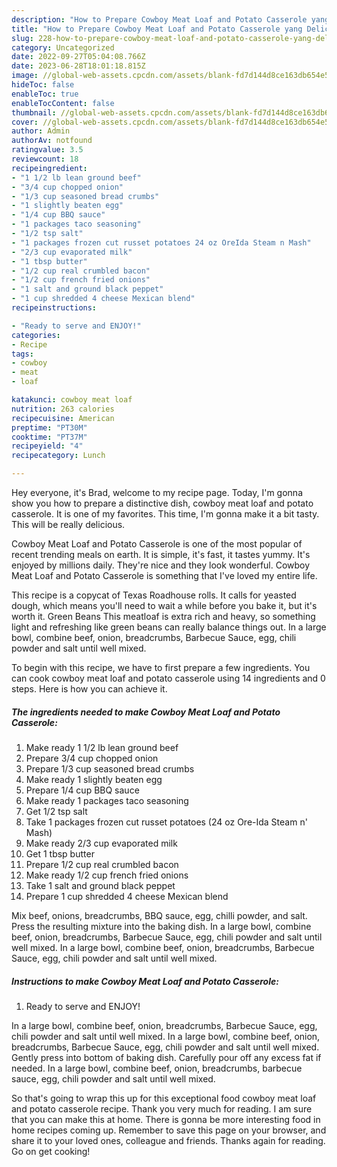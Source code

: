 ```yaml
---
description: "How to Prepare Cowboy Meat Loaf and Potato Casserole yang Delicious"
title: "How to Prepare Cowboy Meat Loaf and Potato Casserole yang Delicious"
slug: 228-how-to-prepare-cowboy-meat-loaf-and-potato-casserole-yang-delicious
category: Uncategorized
date: 2022-09-27T05:04:08.766Z
date: 2023-06-28T18:01:18.815Z
image: //global-web-assets.cpcdn.com/assets/blank-fd7d144d8ce163db654e5a02c40b08a2775adb7897d16e4062681dc7e1b2800f.png
hideToc: false
enableToc: true
enableTocContent: false
thumbnail: //global-web-assets.cpcdn.com/assets/blank-fd7d144d8ce163db654e5a02c40b08a2775adb7897d16e4062681dc7e1b2800f.png
cover: //global-web-assets.cpcdn.com/assets/blank-fd7d144d8ce163db654e5a02c40b08a2775adb7897d16e4062681dc7e1b2800f.png
author: Admin
authorAv: notfound
ratingvalue: 3.5
reviewcount: 18
recipeingredient:
- "1 1/2 lb lean ground beef"
- "3/4 cup chopped onion"
- "1/3 cup seasoned bread crumbs"
- "1 slightly beaten egg"
- "1/4 cup BBQ sauce"
- "1 packages taco seasoning"
- "1/2 tsp salt"
- "1 packages frozen cut russet potatoes 24 oz OreIda Steam n Mash"
- "2/3 cup evaporated milk"
- "1 tbsp butter"
- "1/2 cup real crumbled bacon"
- "1/2 cup french fried onions"
- "1 salt and ground black peppet"
- "1 cup shredded 4 cheese Mexican blend"
recipeinstructions:

- "Ready to serve and ENJOY!"
categories:
- Recipe
tags:
- cowboy
- meat
- loaf

katakunci: cowboy meat loaf 
nutrition: 263 calories
recipecuisine: American
preptime: "PT30M"
cooktime: "PT37M"
recipeyield: "4"
recipecategory: Lunch

---
```



Hey everyone, it's Brad, welcome to my recipe page. Today, I'm gonna show you how to prepare a distinctive dish, cowboy meat loaf and potato casserole. It is one of my favorites. This time, I'm gonna make it a bit tasty. This will be really delicious.

Cowboy Meat Loaf and Potato Casserole is one of the most popular of recent trending meals on earth. It is simple, it's fast, it tastes yummy. It's enjoyed by millions daily. They're nice and they look wonderful. Cowboy Meat Loaf and Potato Casserole is something that I've loved my entire life.

This recipe is a copycat of Texas Roadhouse rolls. It calls for yeasted dough, which means you&#39;ll need to wait a while before you bake it, but it&#39;s worth it. Green Beans This meatloaf is extra rich and heavy, so something light and refreshing like green beans can really balance things out. In a large bowl, combine beef, onion, breadcrumbs, Barbecue Sauce, egg, chili powder and salt until well mixed.


To begin with this recipe, we have to first prepare a few ingredients. You can cook cowboy meat loaf and potato casserole using 14 ingredients and 0 steps. Here is how you can achieve it.

<!--inarticleads1-->

##### The ingredients needed to make Cowboy Meat Loaf and Potato Casserole:

1. Make ready 1 1/2 lb lean ground beef
1. Prepare 3/4 cup chopped onion
1. Prepare 1/3 cup seasoned bread crumbs
1. Make ready 1 slightly beaten egg
1. Prepare 1/4 cup BBQ sauce
1. Make ready 1 packages taco seasoning
1. Get 1/2 tsp salt
1. Take 1 packages frozen cut russet potatoes (24 oz Ore-Ida Steam n&#39; Mash)
1. Make ready 2/3 cup evaporated milk
1. Get 1 tbsp butter
1. Prepare 1/2 cup real crumbled bacon
1. Make ready 1/2 cup french fried onions
1. Take 1 salt and ground black peppet
1. Prepare 1 cup shredded 4 cheese Mexican blend


Mix beef, onions, breadcrumbs, BBQ sauce, egg, chilli powder, and salt. Press the resulting mixture into the baking dish. In a large bowl, combine beef, onion, breadcrumbs, Barbecue Sauce, egg, chili powder and salt until well mixed. In a large bowl, combine beef, onion, breadcrumbs, Barbecue Sauce, egg, chili powder and salt until well mixed. 

<!--inarticleads2-->

##### Instructions to make Cowboy Meat Loaf and Potato Casserole:


1. Ready to serve and ENJOY!

In a large bowl, combine beef, onion, breadcrumbs, Barbecue Sauce, egg, chili powder and salt until well mixed. In a large bowl, combine beef, onion, breadcrumbs, Barbecue Sauce, egg, chili powder and salt until well mixed. Gently press into bottom of baking dish. Carefully pour off any excess fat if needed. In a large bowl, combine beef, onion, breadcrumbs, barbecue sauce, egg, chili powder and salt until well mixed. 

So that's going to wrap this up for this exceptional food cowboy meat loaf and potato casserole recipe. Thank you very much for reading. I am sure that you can make this at home. There is gonna be more interesting food in home recipes coming up. Remember to save this page on your browser, and share it to your loved ones, colleague and friends. Thanks again for reading. Go on get cooking!
